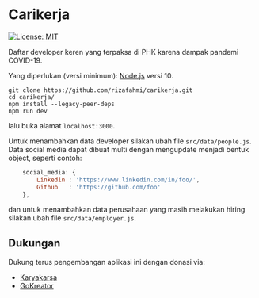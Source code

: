 # Carikerja

[![License: MIT](https://img.shields.io/badge/License-MIT-yellow.svg)](https://opensource.org/licenses/MIT)

Daftar developer keren yang terpaksa di PHK karena dampak pandemi COVID-19.

Yang diperlukan (versi minimum): [Node.js](https://nodejs.org) versi 10.

```shell
git clone https://github.com/rizafahmi/carikerja.git
cd carikerja/
npm install --legacy-peer-deps
npm run dev
```

lalu buka alamat `localhost:3000`.

Untuk menambahkan data developer silakan ubah file `src/data/people.js`. Data social media dapat dibuat multi dengan mengupdate menjadi bentuk object, seperti contoh:

```javascript
    social_media: {
        Linkedin : 'https://www.linkedin.com/in/foo/',
        Github   : 'https://github.com/foo'
    },
```

dan untuk menambahkan data perusahaan yang masih melakukan hiring silakan ubah file `src/data/employer.js`.

## Dukungan

Dukung terus pengembangan aplikasi ini dengan donasi via:

* [Karyakarsa](https://karyakarsa.com/rizafahmi/rewards)
* [GoKreator](https://gokreator.com/rizafahmi/tiers/)
